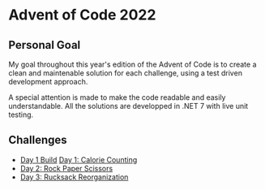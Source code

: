 # Advent of Code 2022

## Personal Goal
My goal throughout this year's edition of the Advent of Code is to create a clean and maintenable solution for each challenge, using a test driven development approach.

A special attention is made to make the code readable and easily understandable. All the solutions are developped in .NET 7 with live unit testing.

## Challenges
- [Day 1 Build](https://github.com/fittony/advent-of-code-2022/actions/workflows/day-1.yml/badge.svg) [Day 1: Calorie Counting](https://adventofcode.com/2022/day/1)
- [Day 2: Rock Paper Scissors](https://adventofcode.com/2022/day/2)
- [Day 3: Rucksack Reorganization](https://adventofcode.com/2022/day/3)
